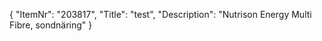 {
  "ItemNr": "203817",
  "Title": "test",
  "Description": "Nutrison Energy Multi Fibre, sondnäring"
}